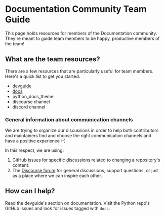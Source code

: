 # Documentation Community Team Guide

This page holds resources for members of the Documentation community.
They're meant to guide team members to be happy, productive members of the
team!

## What are the team resources?

There are a few resources that are particularly useful for team members. Here's
a quick list to get you started.

- [devguide](https://devguide.python.org)
- [docs](https://docs.python.org)
- python_docs_theme
- discourse channel
- discord channel

### General information about communication channels

We are trying to organize our discussions in order to help both contributors and
maintainers find and choose the right communication channels and have a positive experience :-)

In this respect, we are using:

1. GitHub issues for specific discussions related to changing a repository's content.
2. The [Discourse forum](http://discuss.python.org/) for general discussions, support
questions, or just as a place where we can inspire each other.

## How can I help?

Read the devguide's section on documentation.
Visit the Python repo's GitHub issues and look for issues tagged with `docs`.
